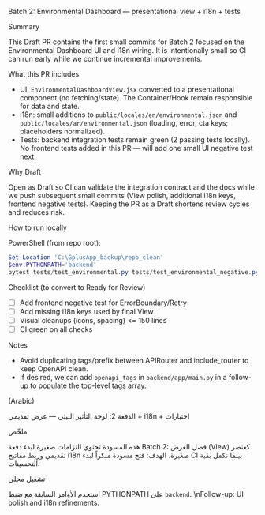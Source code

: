 Batch 2: Environmental Dashboard — presentational view + i18n + tests

Summary

This Draft PR contains the first small commits for Batch 2 focused on the Environmental Dashboard UI and i18n wiring. It is intentionally small so CI can run early while we continue incremental improvements.

What this PR includes

- UI: `EnvironmentalDashboardView.jsx` converted to a presentational component (no fetching/state). The Container/Hook remain responsible for data and state.
- i18n: small additions to `public/locales/en/environmental.json` and `public/locales/ar/environmental.json` (loading, error, cta keys; placeholders normalized).
- Tests: backend integration tests remain green (2 passing tests locally). No frontend tests added in this PR — will add one small UI negative test next.

Why Draft

Open as Draft so CI can validate the integration contract and the docs while we push subsequent small commits (View polish, additional i18n keys, frontend negative tests). Keeping the PR as a Draft shortens review cycles and reduces risk.

How to run locally

PowerShell (from repo root):

```powershell
Set-Location 'C:\GplusApp_backup\repo_clean'
$env:PYTHONPATH='backend'
pytest tests/test_environmental.py tests/test_environmental_negative.py -q
```

Checklist (to convert to Ready for Review)

- [ ] Add frontend negative test for ErrorBoundary/Retry
- [ ] Add missing i18n keys used by final View
- [ ] Visual cleanups (icons, spacing) <= 150 lines
- [ ] CI green on all checks

Notes

- Avoid duplicating tags/prefix between APIRouter and include_router to keep OpenAPI clean.
- If desired, we can add `openapi_tags` in `backend/app/main.py` in a follow-up to populate the top-level tags array.

(Arabic)

الدفعة 2: لوحة التأثير البيئي — عرض تقديمي + i18n + اختبارات

ملخّص

هذه المسودة تحتوي التزامات صغيرة لبدء دفعة Batch 2: فصل العرض (View) كعنصر تقديمي وربط مفاتيح i18n صغيرة. الهدف: فتح مسودة مبكراً لبدء CI بينما نكمل بقية التحسينات.

تشغيل محلي

استخدم الأوامر السابقة مع ضبط PYTHONPATH على `backend`.
\nFollow-up: UI polish and i18n refinements.
